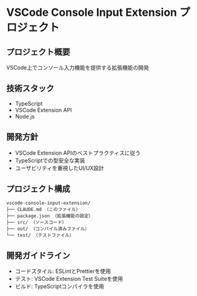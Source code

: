 # VSCode Console Input Extension プロジェクト

## プロジェクト概要
VSCode上でコンソール入力機能を提供する拡張機能の開発

## 技術スタック
- TypeScript
- VSCode Extension API
- Node.js

## 開発方針
- VSCode Extension APIのベストプラクティスに従う
- TypeScriptでの型安全な実装
- ユーザビリティを重視したUI/UX設計

## プロジェクト構成
```
vscode-console-input-extension/
├── CLAUDE.md （このファイル）
├── package.json （拡張機能の設定）
├── src/ （ソースコード）
├── out/ （コンパイル済みファイル）
└── test/ （テストファイル）
```

## 開発ガイドライン
- コードスタイル: ESLintとPrettierを使用
- テスト: VSCode Extension Test Suiteを使用
- ビルド: TypeScriptコンパイラを使用